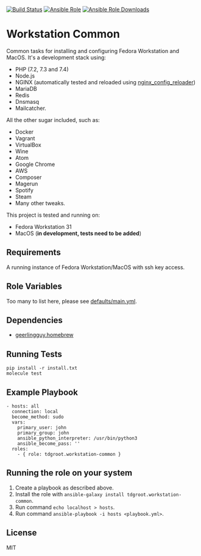 [![Build Status](https://travis-ci.org/tdgroot/ansible-workstation-common.svg?branch=master)](https://travis-ci.org/tdgroot/ansible-workstation-common)
[![Ansible Role](https://img.shields.io/ansible/role/23891.svg)](https://galaxy.ansible.com/tdgroot/workstation-common/)
[![Ansible Role Downloads](https://img.shields.io/ansible/role/d/23891.svg)](https://galaxy.ansible.com/tdgroot/workstation-common/)


Workstation Common
=================================

Common tasks for installing and configuring Fedora Workstation and MacOS. It's a development stack using:
- PHP (7.2, 7.3 and 7.4)
- Node.js
- NGINX (automatically tested and reloaded using [nginx_config_reloader](https://github.com/ByteInternet/nginx_config_reloader))
- MariaDB
- Redis
- Dnsmasq
- Mailcatcher. 

All the other sugar included, such as:
- Docker
- Vagrant
- VirtualBox
- Wine
- Atom
- Google Chrome
- AWS
- Composer
- Magerun
- Spotify
- Steam
- Many other tweaks.

This project is tested and running on:
- Fedora Workstation 31
- MacOS (**in development, tests need to be added**)

Requirements
------------

A running instance of Fedora Workstation/MacOS with ssh key access.

Role Variables
--------------

Too many to list here, please see [defaults/main.yml](https://github.com/tdgroot/ansible-workstation-common/blob/master/defaults/main.yml).

Dependencies
------------

- [geerlingguy.homebrew](https://galaxy.ansible.com/geerlingguy/homebrew/)

Running Tests
-------------

``` shell
pip install -r install.txt
molecule test
```

Example Playbook
----------------

    - hosts: all
      connection: local
      become_method: sudo
      vars:
        primary_user: john
        primary_group: john
        ansible_python_interpreter: /usr/bin/python3
        ansible_become_pass: ''
      roles:
        - { role: tdgroot.workstation-common }

Running the role on your system
-------------------------------

1. Create a playbook as described above.
2. Install the role with `ansible-galaxy install tdgroot.workstation-common`.
3. Run command `echo localhost > hosts`.
4. Run command `ansible-playbook -i hosts <playbook.yml>`.

License
-------

MIT
